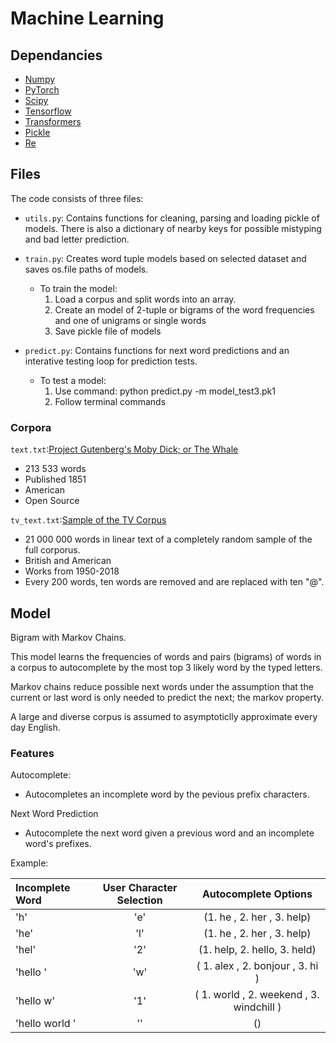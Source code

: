 # Machine Learning

## Dependancies 
- [Numpy](https://numpy.org/) 
- [PyTorch](https://pytorch.org/)
- [Scipy](https://www.scipy.org/)
- [Tensorflow](https://www.tensorflow.org/)
- [Transformers](https://huggingface.co/docs/transformers/index)
- [Pickle](https://docs.python.org/3/library/pickle.html)
- [Re](https://docs.python.org/3/library/re.html)

## Files

The code consists of three files: 
* `utils.py`: Contains functions for cleaning, parsing and loading pickle of models. There is also a dictionary of nearby keys for possible mistyping and bad letter prediction.

* `train.py`: Creates word tuple models based on selected dataset and saves os.file paths of models.

  * To train the model: 
    1. Load a corpus and split words into an array.
    2. Create an model of 2-tuple or bigrams of the word frequencies and one of unigrams or single words
    3. Save pickle file of models

* `predict.py`: Contains functions for next word predictions and an interative testing loop for prediction tests.

  * To test a model:
    1. Use command: python predict.py -m model_test3.pk1
    2. Follow terminal commands

### Corpora

`text.txt`:[Project Gutenberg's Moby Dick; or The Whale](https://www.gutenberg.org/files/2701/2701-h/2701-h.htm)
- 213 533 words
- Published 1851
- American
- Open Source

`tv_text.txt`:[Sample of the TV Corpus](https://www.corpusdata.org/formats.asp)
- 21 000 000 words in linear text of a completely random sample of the full corporus.
- British and American
- Works from 1950-2018
- Every 200 words, ten words are removed and are replaced with ten "@".

## Model

Bigram with Markov Chains.

This model learns the frequencies of words and pairs (bigrams) of words in a corpus to autocomplete by the most top 3 likely word by the typed letters. 

Markov chains reduce possible next words under the assumption that the current or last word is only needed to predict the next; the markov property. 

A large and diverse corpus is assumed to asymptoticlly approximate every day English.

### Features

Autocomplete:
- Autocompletes an incomplete word by the pevious prefix characters.

Next Word Prediction
- Autocomplete the next word given a previous word and an incomplete word's prefixes. 

Example:

| Incomplete Word | User Character Selection | Autocomplete Options |
| :--------------- |:--:| :----------------------------: |
| 'h'             | 'e' | (1. he , 2. her , 3. help)   |
| 'he'            | 'l' | (1. he , 2. her , 3. help)   |
| 'hel'           | '2' | (1. help, 2. hello, 3. held) |
| 'hello '        | 'w' | ( 1. alex , 2. bonjour , 3. hi ) |
| 'hello w'       | '1' | ( 1. world , 2. weekend  , 3. windchill ) |
| 'hello world '  | ''  | () |

